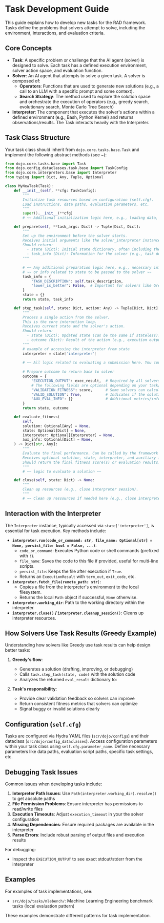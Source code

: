 # Task Development Guide

This guide explains how to develop new tasks for the RAD framework. Tasks define the problems that solvers attempt to solve, including the environment, interactions, and evaluation criteria.

## Core Concepts

- **Task**: A specific problem or challenge that the AI agent (solver) is designed to solve. Each task has a defined execution environment, solver action space, and evaluation function.
- **Solver**: An AI agent that attempts to solve a given task. A solver is composed of:
    - **Operators**: Functions that are used to generate new solutions (e.g., a call to an LLM with a specific prompt and some context).
    - **Search Strategy**: The method used to explore the solution space and orchestrate the execution of operators (e.g., greedy search, evolutionary search, Monte Carlo Tree Search)
- **Interpreter**: The component that executes the solver's actions within a defined environment (e.g., Bash, Python Kernel) and returns observations/results. The Task interacts heavily with the Interpreter.

## Task Class Structure

Your task class should inherit from `dojo.core.tasks.base.Task` and implement the following abstract methods (see ~):

```python
from dojo.core.tasks.base import Task
from dojo.config_dataclasses.task.base import TaskConfig
from dojo.core.interpreters.base import Interpreter
from typing import Dict, Any, Tuple, Optional

class MyNewTask(Task):
    def __init__(self, **cfg: TaskConfig):
        """
        Initialize task resources based on configuration (self.cfg).
        Load instructions, data paths, evaluation parameters, etc.
        """
        super().__init__(**cfg)
        # ~~ Additional initialization logic here, e.g., loading data, setting up paths ~~

    def prepare(self, **task_args: Dict) -> Tuple[Dict, Dict]:
        """
        Set up the environment before the solver starts.
        Receives initial arguments like the solver_interpreter instance.
        Should return:
          - state (Dict): Initial state dictionary, often including the interpreter.
          - task_info (Dict): Information for the solver (e.g., task description, evaluation goal).
        """
        
        # ~~ Any additional preparation logic here, e.g., necessary info for solver (to be passed in task_info) ~~
        # ~~ or info related to state to be passed to the solver ~~
        task_info = {
            "TASK_DESCRIPTION": self.task_description, 
            "lower_is_better": False,  # Important for solvers like Greedy
        }
        state = {}
        return state, task_info

    def step_task(self, state: Dict, action: Any) -> Tuple[Dict, Dict]:
        """
        Process a single action from the solver.
        This is the core interaction loop.
        Receives current state and the solver's action.
        Should return:
          - state (Dict): Updated state (can be the same if stateless).
          - outcome (Dict): Result of the action (e.g., execution output, fitness metrics).
        """
        # example of accessing the interpreter from state
        interpreter = state['interpreter']
        
        # ~~ All logic related to evaluating a submission here. You could alss call evaluate_fitness here~~
        
        # Prepare outcome to return back to solver
        outcome = {
            "EXECUTION_OUTPUT": exec_result,  # Required by all solvers
            # The following fields are optional depending on your task/solver:
            "VALIDATION_FITNESS": score,      # Some solvers can calculate their own validation if not provided
            "VALID_SOLUTION": True,           # Indicates if the solution meets validity criteria
            "AUX_EVAL_INFO": {}               # Additional metrics/information for analysis
        }
        return state, outcome

    def evaluate_fitness(
        self,
        solution: Optional[Any] = None,
        state: Optional[Dict] = None,
        interpreter: Optional[Interpreter] = None,
        aux_info: Optional[Dict] = None,
    ) -> Dict[str, Any]:
        """
        Evaluate the final performance. Can be called by the framework or internally by step_task.
        Receives optional solution, state, interpreter, and auxiliary info.
        Should return the final fitness score(s) or evaluation results.
        """
        # ~~ logic to evaluate a solution ~~

    def close(self, state: Dict) -> None:
        """
        Clean up resources (e.g., close interpreter session).
        """
        # ~~ Clean up ressources if needed here (e.g., close interpreter if needed). Called at the end of a run ~~
```

## Interaction with the Interpreter

The `Interpreter` instance, typically accessed via `state['interpreter']`, is essential for task execution. Key methods include:
- **`interpreter.run(code_or_command: str, file_name: Optional[str] = None, persist_file: bool = False, ...)`**:
  - `code_or_command`: Executes Python code or shell commands (prefixed with `!`).
  - `file_name`: Saves the code to this file if provided, useful for multi-line scripts.
  - `persist_file`: Keeps the file after execution if `True`.
  - Returns an `ExecutionResult` with `term_out`, `exit_code`, etc.
- **`interpreter.fetch_file(remote_path: str)`**:
  - Copies a file from the interpreter's environment to the local filesystem.
  - Returns the local `Path` object if successful, `None` otherwise.
- **`interpreter.working_dir`**: Path to the working directory within the interpreter.
- **`interpreter.close()` / `interpreter.cleanup_session()`**: Cleans up interpreter resources.


## How Solvers Use Task Results (Greedy Example)

Understanding how solvers like Greedy use task results can help design better tasks:

1.  **Greedy's flow**:
    -   Generates a solution (drafting, improving, or debugging)
    -   Calls `task.step_task(state, code)` with the solution code
    -   Analyzes the returned `eval_result` dictionary to:

2.  **Task's responsibility**:
    -   Provide clear validation feedback so solvers can improve
    -   Return consistent fitness metrics that solvers can optimize
    -   Signal buggy or invalid solutions clearly

## Configuration (`self.cfg`)

Tasks are configured via Hydra YAML files (`scr/dojo/configs`) and their dataclass (`src/dojo/config_dataclasses`). Access configuration parameters within your task class using `self.cfg.parameter_name`. Define necessary parameters like data paths, evaluation script paths, specific task settings, etc.

## Debugging Task Issues

Common issues when developing tasks include:

1. **Interpreter Path Issues**: Use `Path(interpreter.working_dir).resolve()` to get absolute paths
2. **File Permission Problems**: Ensure interpreter has permissions to read/write files
3. **Execution Timeouts**: Adjust `execution_timeout` in your the solver configuration
4. **Missing Dependencies**: Ensure required packages are available in the interpreter
5. **Parse Errors**: Include robust parsing of output files and execution results

For debugging:
- Inspect the `EXECUTION_OUTPUT` to see exact stdout/stderr from the interpreter

## Examples

For examples of task implementations, see:

- `src/dojo/tasks/mlebench/`: Machine Learning Engineering benchmark tasks (local evaluation pattern)

These examples demonstrate different patterns for task implementation. 